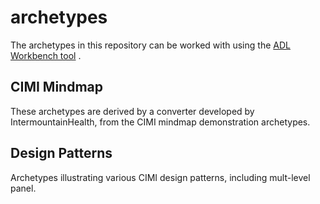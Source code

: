 archetypes
==========

The archetypes in this repository can be worked with using the [ADL Workbench tool](http://www.openehr.org/downloads/ADLworkbench/home "ADL Workbench home") .

CIMI Mindmap
------------
These archetypes are derived by a converter developed by IntermountainHealth, from the CIMI mindmap demonstration archetypes.

Design Patterns
---------------
Archetypes illustrating various CIMI design patterns, including mult-level panel.
